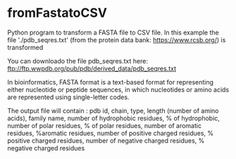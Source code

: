 # fromFastatoCSV
Python program to transform a FASTA file to CSV file. In this example the file './pdb_seqres.txt' (from the protein data bank: https://www.rcsb.org/) is transformed

You can downloado the file pdb_seqres.txt here: ftp://ftp.wwpdb.org/pub/pdb/derived_data/pdb_seqres.txt


In bioinformatics, FASTA format is a text-based format for representing either 
nucleotide or peptide sequences, in which nucleotides or amino acids 
are represented using single-letter codes. 

The output file will contain : 
pdb id, chain, type, length (number of amino acids), family name, number of hydrophobic residues,  % of hydrophobic,  number of polar residues, % of polar residues,  number of aromatic residues, %aromatic residues,  number of positive charged residues, % positive charged residues, number of negative charged residues, % negative charged residues


